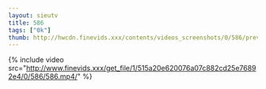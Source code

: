 ```yaml
--- 
layout: sieutv
title: 586
tags: ["0k"]
thumb: http://hwcdn.finevids.xxx/contents/videos_screenshots/0/586/preview.mp4.jpg
---
```

{% include video src="http://www.finevids.xxx/get_file/1/515a20e620076a07c882cd25e76892e4/0/586/586.mp4/" %} 

